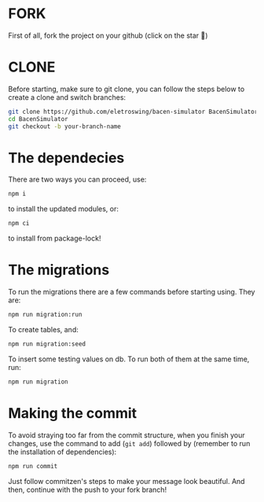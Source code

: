 # FORK
First of all, fork the project on your github (click on the star 🌟)

# CLONE
Before starting, make sure to git clone, you can follow the steps below to create a clone and switch branches:

```sh
git clone https://github.com/eletroswing/bacen-simulator BacenSimulator
cd BacenSimulator
git checkout -b your-branch-name
```

# The dependecies
There are two ways you can proceed, use:
```sh
npm i
```
to install the updated modules, or:
```sh
npm ci
```
to install from package-lock!

# The migrations
To run the migrations there are a few commands before starting using. They are:
```sh
npm run migration:run
```
To create tables, and: 
```sh
npm run migration:seed
```
To insert some testing values on db. To run both of them at the same time, run:
```sh 
npm run migration
```

# Making the commit
To avoid straying too far from the commit structure, when you finish your changes, use the command to add (`git add`) followed by (remember to run the installation of dependencies):

```sh
npm run commit
```
Just follow commitzen's steps to make your message look beautiful. And then, continue with the push to your fork branch!
